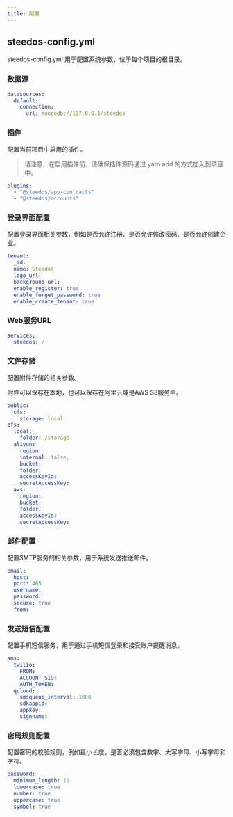 ```yaml
---
title: 配置
---
```


## steedos-config.yml

steedos-config.yml 用于配置系统参数，位于每个项目的根目录。

### 数据源

```yml
datasources:
  default:
    connection:
      url: mongodb://127.0.0.1/steedos

```

### 插件

配置当前项目中启用的插件。
> 请注意，在启用插件前，请确保插件源码通过 yarn add 的方式加入到项目中。

```yml
plugins:
  - "@steedos/app-contracts"
  - "@steedos/accounts"
```

### 登录界面配置

配置登录界面相关参数，例如是否允许注册、是否允许修改密码、是否允许创建企业。

```yml
tenant:
  _id:
  name: Steedos
  logo_url:
  background_url:
  enable_register: true
  enable_forget_password: true
  enable_create_tenant: true
```

### Web服务URL

```yml
services:
  steedos: /
```

### 文件存储

配置附件存储的相关参数。

附件可以保存在本地，也可以保存在阿里云或是AWS S3服务中。

```yml
public:
  cfs:
    storage: local
cfs:
  local:
    folder: /storage
  aliyun:
    region:
    internal: false,
    bucket:
    folder:
    accessKeyId:
    secretAccessKey:
  aws:
    region:
    bucket:
    folder:
    accessKeyId:
    secretAccessKey:
```

### 邮件配置

配置SMTP服务的相关参数，用于系统发送推送邮件。

```yml
email:
  host:
  port: 465
  username:
  password:
  secure: true
  from:
```

### 发送短信配置

配置手机短信服务，用于通过手机短信登录和接受账户提醒消息。

```yml
sms:
  twilio:
    FROM:
    ACCOUNT_SID:
    AUTH_TOKEN:
  qcloud:
    smsqueue_interval: 1000
    sdkappid:
    appkey:
    signname:
```

### 密码规则配置

配置密码的校验规则，例如最小长度，是否必须包含数字、大写字母、小写字母和字符。

```yml
password:
  minimum_length: 10
  lowercase: true
  number: true
  uppercase: true
  symbol: true
```
